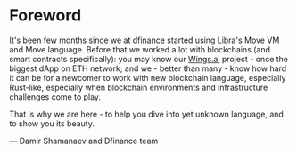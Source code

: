 # Foreword

It's been few months since we at [dfinance](https://dfinance.co) started using Libra's Move VM and Move language. Before that we worked a lot with blockchains \(and smart contracts specifically\): you may know our [Wings.ai](http://wings.ai) project - once the biggest dApp on ETH network; and we - better than many - know how hard it can be for a newcomer to work with new blockchain language, especially Rust-like, especially when blockchain environments and infrastructure challenges come to play.

That is why we are here - to help you dive into yet unknown language, and to show you its beauty.

— Damir Shamanaev and Dfinance team

